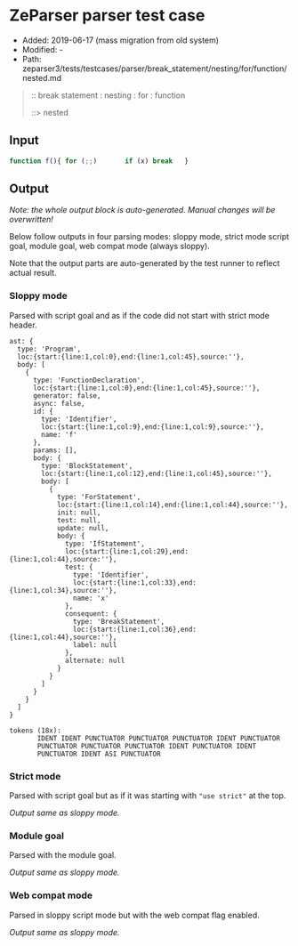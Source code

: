 # ZeParser parser test case

- Added: 2019-06-17 (mass migration from old system)
- Modified: -
- Path: zeparser3/tests/testcases/parser/break_statement/nesting/for/function/nested.md

> :: break statement : nesting : for : function
>
> ::> nested

## Input

`````js
function f(){ for (;;)       if (x) break   }
`````

## Output

_Note: the whole output block is auto-generated. Manual changes will be overwritten!_

Below follow outputs in four parsing modes: sloppy mode, strict mode script goal, module goal, web compat mode (always sloppy).

Note that the output parts are auto-generated by the test runner to reflect actual result.

### Sloppy mode

Parsed with script goal and as if the code did not start with strict mode header.

`````
ast: {
  type: 'Program',
  loc:{start:{line:1,col:0},end:{line:1,col:45},source:''},
  body: [
    {
      type: 'FunctionDeclaration',
      loc:{start:{line:1,col:0},end:{line:1,col:45},source:''},
      generator: false,
      async: false,
      id: {
        type: 'Identifier',
        loc:{start:{line:1,col:9},end:{line:1,col:9},source:''},
        name: 'f'
      },
      params: [],
      body: {
        type: 'BlockStatement',
        loc:{start:{line:1,col:12},end:{line:1,col:45},source:''},
        body: [
          {
            type: 'ForStatement',
            loc:{start:{line:1,col:14},end:{line:1,col:44},source:''},
            init: null,
            test: null,
            update: null,
            body: {
              type: 'IfStatement',
              loc:{start:{line:1,col:29},end:{line:1,col:44},source:''},
              test: {
                type: 'Identifier',
                loc:{start:{line:1,col:33},end:{line:1,col:34},source:''},
                name: 'x'
              },
              consequent: {
                type: 'BreakStatement',
                loc:{start:{line:1,col:36},end:{line:1,col:44},source:''},
                label: null
              },
              alternate: null
            }
          }
        ]
      }
    }
  ]
}

tokens (18x):
       IDENT IDENT PUNCTUATOR PUNCTUATOR PUNCTUATOR IDENT PUNCTUATOR
       PUNCTUATOR PUNCTUATOR PUNCTUATOR IDENT PUNCTUATOR IDENT
       PUNCTUATOR IDENT ASI PUNCTUATOR
`````

### Strict mode

Parsed with script goal but as if it was starting with `"use strict"` at the top.

_Output same as sloppy mode._

### Module goal

Parsed with the module goal.

_Output same as sloppy mode._

### Web compat mode

Parsed in sloppy script mode but with the web compat flag enabled.

_Output same as sloppy mode._
